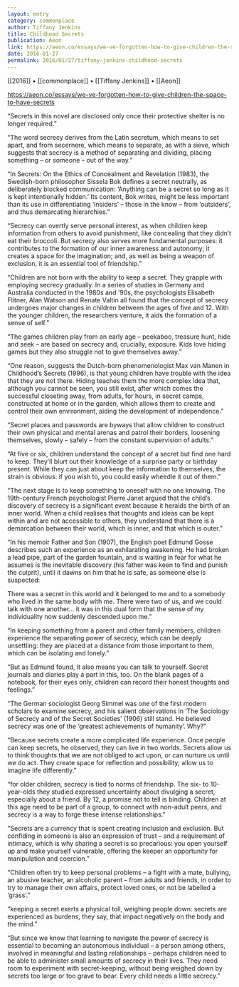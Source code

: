 ```yaml
---
layout: entry
category: commonplace
author: Tiffany Jenkins
title: Childhood Secrets
publication: Aeon
link: https://aeon.co/essays/we-ve-forgotten-how-to-give-children-the-space-to-have-secrets
date: 2016-01-27
permalink: 2016/01/27/tiffany-jenkins-childhood-secrets
---
```


[[2016]] • [[commonplace]] • [[Tiffany Jenkins]] • [[Aeon]]

https://aeon.co/essays/we-ve-forgotten-how-to-give-children-the-space-to-have-secrets

“Secrets in this novel are disclosed only once their protective shelter is no longer required.”

“The word secrecy derives from the Latin secretum, which means to set apart, and from secernere, which means to separate, as with a sieve, which suggests that secrecy is a method of separating and dividing, placing something – or someone – out of the way.”

“In Secrets: On the Ethics of Concealment and Revelation (1983), the Swedish-born philosopher Sissela Bok defines a secret neutrally, as deliberately blocked communication: ‘Anything can be a secret so long as it is kept intentionally hidden.’ Its content, Bok writes, might be less important than its use in differentiating ‘insiders’ – those in the know – from ‘outsiders’, and thus demarcating hierarchies.”

“Secrecy can overtly serve personal interest, as when children keep information from others to avoid punishment, like concealing that they didn’t eat their broccoli. But secrecy also serves more fundamental purposes: it contributes to the formation of our inner awareness and autonomy; it creates a space for the imagination; and, as well as being a weapon of exclusion, it is an essential tool of friendship.”

“Children are not born with the ability to keep a secret. They grapple with employing secrecy gradually. In a series of studies in Germany and Australia conducted in the 1980s and ’90s, the psychologists Elisabeth Flitner, Alan Watson and Renate Valtin all found that the concept of secrecy undergoes major changes in children between the ages of five and 12. With the younger children, the researchers venture, it aids the formation of a sense of self.”

“The games children play from an early age – peekaboo, treasure hunt, hide and seek – are based on secrecy and, crucially, exposure. Kids love hiding games but they also struggle not to give themselves away.”

“One reason, suggests the Dutch-born phenomenologist Max van Manen in Childhood’s Secrets (1996), is that young children have trouble with the idea that they are not there. Hiding teaches them the more complex idea that, although you cannot be seen, you still exist, after which comes the successful closeting away, from adults, for hours, in secret camps, constructed at home or in the garden, which allows them to create and control their own environment, aiding the development of independence.”

“Secret places and passwords are byways that allow children to construct their own physical and mental arenas and patrol their borders, loosening themselves, slowly – safely – from the constant supervision of adults.”

“At five or six, children understand the concept of a secret but find one hard to keep. They’ll blurt out their knowledge of a surprise party or birthday present. While they can just about keep the information to themselves, the strain is obvious: if you wish to, you could easily wheedle it out of them.”

“The next stage is to keep something to oneself with no one knowing. The 19th-century French psychologist Pierre Janet argued that the child’s discovery of secrecy is a significant event because it heralds the birth of an inner world. When a child realises that thoughts and ideas can be kept within and are not accessible to others, they understand that there is a demarcation between their world, which is inner, and that which is outer.”

“In his memoir Father and Son (1907), the English poet Edmund Gosse describes such an experience as an exhilarating awakening. He had broken a lead pipe, part of the garden fountain, and is waiting in fear for what he assumes is the inevitable discovery (his father was keen to find and punish the culprit), until it dawns on him that he is safe, as someone else is suspected:

There was a secret in this world and it belonged to me and to a somebody who lived in the same body with me. There were two of us, and we could talk with one another… it was in this dual form that the sense of my individuality now suddenly descended upon me.”

“In keeping something from a parent and other family members, children experience the separating power of secrecy, which can be deeply unsettling: they are placed at a distance from those important to them, which can be isolating and lonely.”

“But as Edmund found, it also means you can talk to yourself. Secret journals and diaries play a part in this, too. On the blank pages of a notebook, for their eyes only, children can record their honest thoughts and feelings.”

“The German sociologist Georg Simmel was one of the first modern scholars to examine secrecy, and his salient observations in ‘The Sociology of Secrecy and of the Secret Societies’ (1906) still stand. He believed secrecy was one of the ‘greatest achievements of humanity’. Why?”

“Because secrets create a more complicated life experience. Once people can keep secrets, he observed, they can live in two worlds. Secrets allow us to think thoughts that we are not obliged to act upon, or can nurture us until we do act. They create space for reflection and possibility; allow us to imagine life differently.”

“for older children, secrecy is tied to norms of friendship. The six- to 10-year-olds they studied expressed uncertainty about divulging a secret, especially about a friend. By 12, a promise not to tell is binding. Children at this age need to be part of a group, to connect with non-adult peers, and secrecy is a way to forge these intense relationships.”

“Secrets are a currency that is spent creating inclusion and exclusion. But confiding in someone is also an expression of trust – and a requirement of intimacy, which is why sharing a secret is so precarious: you open yourself up and make yourself vulnerable, offering the keeper an opportunity for manipulation and coercion.”

“Children often try to keep personal problems – a fight with a mate, bullying, an abusive teacher, an alcoholic parent – from adults and friends, in order to try to manage their own affairs, protect loved ones, or not be labelled a ‘grass’.”

“keeping a secret exerts a physical toll, weighing people down: secrets are experienced as burdens, they say, that impact negatively on the body and the mind.”

“But since we know that learning to navigate the power of secrecy is essential to becoming an autonomous individual – a person among others, involved in meaningful and lasting relationships – perhaps children need to be able to administer small amounts of secrecy in their lives. They need room to experiment with secret-keeping, without being weighed down by secrets too large or too grave to bear. Every child needs a little secrecy.”
